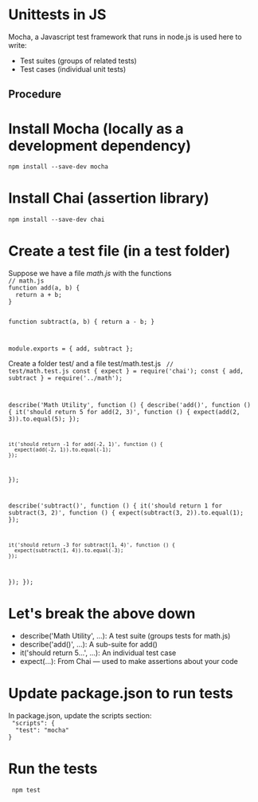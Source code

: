 <h1> Unittests in JS </h1>
Mocha, a Javascript test framework that runs in node.js is used here to write:
<ul>
  <li>Test suites (groups of related tests)</li>
  <li>Test cases (individual unit tests)</li>
</ul>

## Procedure
<h1> Install Mocha (locally as a development dependency)</h1>
<code>npm install --save-dev mocha</code>

<h1> Install Chai (assertion library)</h1>
<code>npm install --save-dev chai</code>

<h1> Create a test file (in a test folder)</h1>
Suppose we have a file <i> math.js</i> with the functions
<code>
// math.js
function add(a, b) {
  return a + b;
}

function subtract(a, b) {
  return a - b;
}

module.exports = { add, subtract };
</code>

Create a folder test/ and a file test/math.test.js
<code>
// test/math.test.js
const { expect } = require('chai');
const { add, subtract } = require('../math');

describe('Math Utility', function () {
  describe('add()', function () {
    it('should return 5 for add(2, 3)', function () {
      expect(add(2, 3)).to.equal(5);
    });

    it('should return -1 for add(-2, 1)', function () {
      expect(add(-2, 1)).to.equal(-1);
    });
  });

  describe('subtract()', function () {
    it('should return 1 for subtract(3, 2)', function () {
      expect(subtract(3, 2)).to.equal(1);
    });

    it('should return -3 for subtract(1, 4)', function () {
      expect(subtract(1, 4)).to.equal(-3);
    });
  });
});
</code>

<h1> Let's break the above down </h1>
<ul>

  <li>describe('Math Utility', ...): A test suite (groups tests for math.js)</li>

  <li>describe('add()', ...): A sub-suite for add()</li>

  <li>it('should return 5...', ...): An individual test case</li>

  <li>expect(...): From Chai — used to make assertions about your code</li>
</ul>

<h1> Update package.json to run tests </h1>
In package.json, update the scripts section:
<code>
 "scripts": {
  "test": "mocha"
}
</code>

<h1>Run the tests</h1>
<code> npm test </h1>
